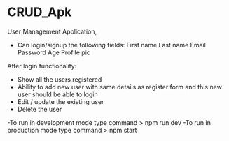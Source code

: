 # CRUD_Apk

User Management Application, 
- Can login/signup the following fields:
 First name
 Last name
 Email
 Password
 Age
 Profile pic

After login functionality:
 - Show all the users registered
 - Ability to add new user with same details as register form and this new user should be able to login
 - Edit / update the existing user
 - Delete the user
 
-To run in development mode type command > npm run dev
-To run in production mode type command > npm start
